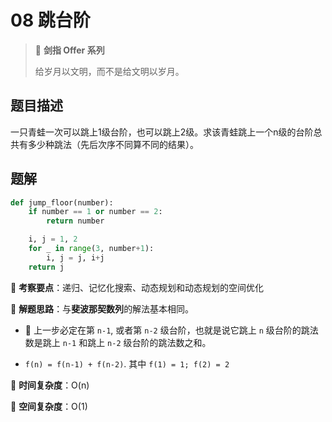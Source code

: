 # 08 跳台阶

> 🌟 **剑指 Offer 系列**
>
> 给岁月以文明，而不是给文明以岁月。

## 题目描述

一只青蛙一次可以跳上1级台阶，也可以跳上2级。求该青蛙跳上一个n级的台阶总共有多少种跳法（先后次序不同算不同的结果）。

## 题解

```python
def jump_floor(number):
    if number == 1 or number == 2:
        return number

    i, j = 1, 2
    for _ in range(3, number+1):
        i, j = j, i+j
    return j
```

🍥 **考察要点**：递归、记忆化搜索、动态规划和动态规划的空间优化

🍬 **解题思路**：与**斐波那契数列**的解法基本相同。

- 🐸 上一步必定在第 `n-1`, 或者第 `n-2` 级台阶，也就是说它跳上 `n` 级台阶的跳法数是跳上 `n-1` 和跳上 `n-2` 级台阶的跳法数之和。

- `f(n) = f(n-1) + f(n-2)`. 其中 `f(1) = 1; f(2) = 2`

🍉 **时间复杂度**：O(n)

🍭 **空间复杂度**：O(1)
